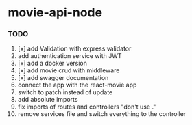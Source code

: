 # movie-api-node

### TODO

1. [x] add Validation with express validator
2. add authentication service with JWT
3. [x] add a docker version
4. [x] add movie crud with middleware
5. [x] add swagger documentation
6. connect the app with the react-movie app
7. switch to patch instead of update
8. add absolute imports
9. fix imports of routes and controllers "don't use ."
10. remove services file and switch everything to the controller
